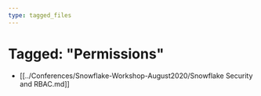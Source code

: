 ```yaml
---
type: tagged_files
---
```

# Tagged: "Permissions"

- [[../Conferences/Snowflake-Workshop-August2020/Snowflake Security and RBAC.md]]

